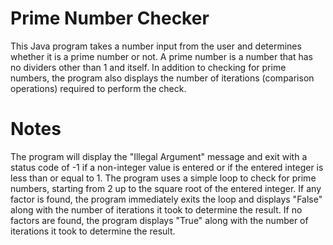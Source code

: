 # Prime Number Checker
This Java program takes a number input from the user and determines whether it is a prime number or not. A prime number is a number that has no dividers other than 1 and itself. In addition to checking for prime numbers, the program also displays the number of iterations (comparison operations) required to perform the check.

# Notes
The program will display the "Illegal Argument" message and exit with a status code of -1 if a non-integer value is entered or if the entered integer is less than or equal to 1.
The program uses a simple loop to check for prime numbers, starting from 2 up to the square root of the entered integer. If any factor is found, the program immediately exits the loop and displays "False" along with the number of iterations it took to determine the result.
If no factors are found, the program displays "True" along with the number of iterations it took to determine the result.